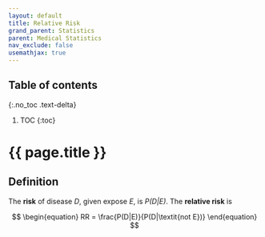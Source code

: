 ```yaml
---
layout: default
title: Relative Risk
grand_parent: Statistics
parent: Medical Statistics
nav_exclude: false
usemathjax: true
---
```


## Table of contents
{:.no_toc .text-delta}

1. TOC
{:toc}

# {{ page.title }}

## Definition

The **risk** of disease *D*, given expose *E*, is *P(D\|E)*. The **relative risk** is

$$
\begin{equation}
RR = \frac{P(D|E)}{P(D|\textit{not E})}
\end{equation}
$$
